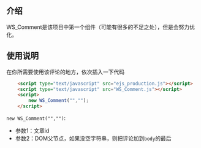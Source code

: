 ## 介绍

WS_Comment是该项目中第一个组件（可能有很多的不足之处），但是会努力优化。

## 使用说明

在你所需要使用该评论的地方，依次插入一下代码

````html
    <script type="text/javascript" src="ejs_production.js"></script>
    <script type="text/javascript" src="WS_Comment.js"></script>
    <script>
        new WS_Comment("","");
    </script>
````

`new WS_Comment("","")`:

* 参数1：文章id
* 参数2：DOM父节点，如果没空字符串，则把评论加到`body`的最后
